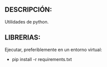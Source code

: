 <H2> DESCRIPCIÓN: </H2>
Utilidades de python.

<h2>LIBRERIAS:</h2>    

Ejecutar, preferiblemente en un entorno virtual:
* pip install -r requirements.txt